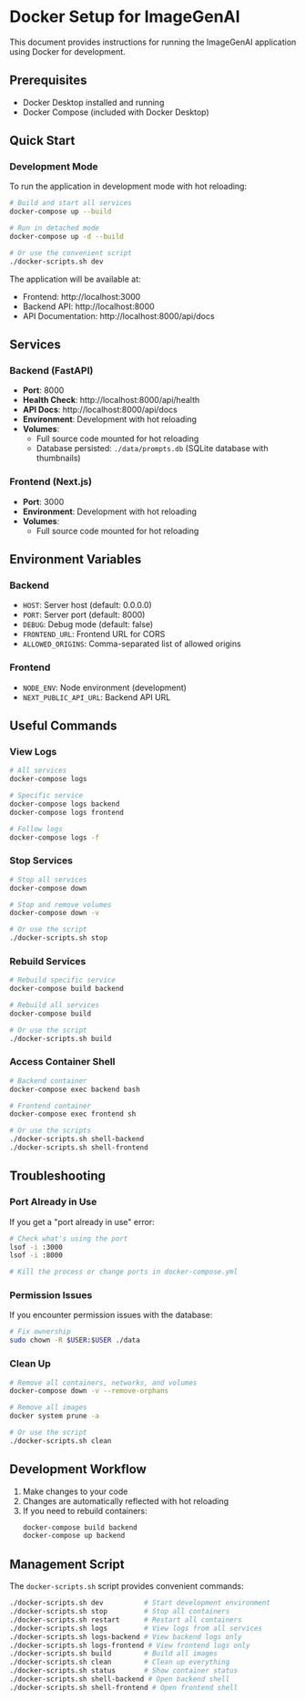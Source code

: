 # Docker Setup for ImageGenAI

This document provides instructions for running the ImageGenAI application using Docker for development.

## Prerequisites

- Docker Desktop installed and running
- Docker Compose (included with Docker Desktop)

## Quick Start

### Development Mode

To run the application in development mode with hot reloading:

```bash
# Build and start all services
docker-compose up --build

# Run in detached mode
docker-compose up -d --build

# Or use the convenient script
./docker-scripts.sh dev
```

The application will be available at:
- Frontend: http://localhost:3000
- Backend API: http://localhost:8000
- API Documentation: http://localhost:8000/api/docs

## Services

### Backend (FastAPI)
- **Port**: 8000
- **Health Check**: http://localhost:8000/api/health
- **API Docs**: http://localhost:8000/api/docs
- **Environment**: Development with hot reloading
- **Volumes**: 
  - Full source code mounted for hot reloading
  - Database persisted: `./data/prompts.db` (SQLite database with thumbnails)

### Frontend (Next.js)
- **Port**: 3000
- **Environment**: Development with hot reloading
- **Volumes**: 
  - Full source code mounted for hot reloading

## Environment Variables

### Backend
- `HOST`: Server host (default: 0.0.0.0)
- `PORT`: Server port (default: 8000)
- `DEBUG`: Debug mode (default: false)
- `FRONTEND_URL`: Frontend URL for CORS
- `ALLOWED_ORIGINS`: Comma-separated list of allowed origins

### Frontend
- `NODE_ENV`: Node environment (development)
- `NEXT_PUBLIC_API_URL`: Backend API URL

## Useful Commands

### View Logs
```bash
# All services
docker-compose logs

# Specific service
docker-compose logs backend
docker-compose logs frontend

# Follow logs
docker-compose logs -f
```

### Stop Services
```bash
# Stop all services
docker-compose down

# Stop and remove volumes
docker-compose down -v

# Or use the script
./docker-scripts.sh stop
```

### Rebuild Services
```bash
# Rebuild specific service
docker-compose build backend

# Rebuild all services
docker-compose build

# Or use the script
./docker-scripts.sh build
```

### Access Container Shell
```bash
# Backend container
docker-compose exec backend bash

# Frontend container
docker-compose exec frontend sh

# Or use the scripts
./docker-scripts.sh shell-backend
./docker-scripts.sh shell-frontend
```

## Troubleshooting

### Port Already in Use
If you get a "port already in use" error:
```bash
# Check what's using the port
lsof -i :3000
lsof -i :8000

# Kill the process or change ports in docker-compose.yml
```

### Permission Issues
If you encounter permission issues with the database:
```bash
# Fix ownership
sudo chown -R $USER:$USER ./data
```

### Clean Up
```bash
# Remove all containers, networks, and volumes
docker-compose down -v --remove-orphans

# Remove all images
docker system prune -a

# Or use the script
./docker-scripts.sh clean
```

## Development Workflow

1. Make changes to your code
2. Changes are automatically reflected with hot reloading
3. If you need to rebuild containers:
   ```bash
   docker-compose build backend
   docker-compose up backend
   ```

## Management Script

The `docker-scripts.sh` script provides convenient commands:

```bash
./docker-scripts.sh dev          # Start development environment
./docker-scripts.sh stop         # Stop all containers
./docker-scripts.sh restart      # Restart all containers
./docker-scripts.sh logs         # View logs from all services
./docker-scripts.sh logs-backend # View backend logs only
./docker-scripts.sh logs-frontend # View frontend logs only
./docker-scripts.sh build        # Build all images
./docker-scripts.sh clean        # Clean up everything
./docker-scripts.sh status       # Show container status
./docker-scripts.sh shell-backend # Open backend shell
./docker-scripts.sh shell-frontend # Open frontend shell
```

